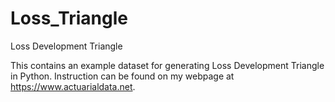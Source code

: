 # Loss_Triangle
Loss Development Triangle

This contains an example dataset for generating Loss Development Triangle in Python. Instruction can be found on my webpage at https://www.actuarialdata.net.

